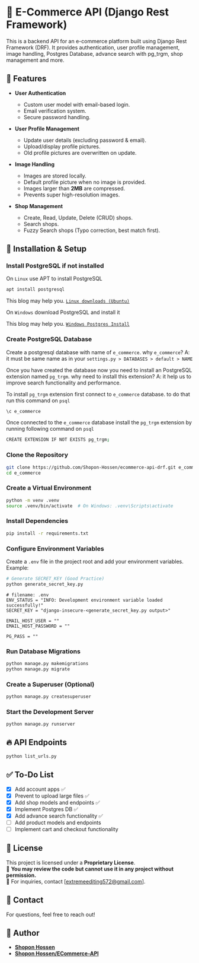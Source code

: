 # 🛒 E-Commerce API (Django Rest Framework)

This is a backend API for an e-commerce platform built using Django Rest Framework (DRF). It provides authentication, user profile management, image handling, Postgres Database, advance search with pg_trgm, shop management and more.

## 📌 Features

- **User Authentication**

  - Custom user model with email-based login.
  - Email verification system.
  - Secure password handling.

- **User Profile Management**

  - Update user details (excluding password & email).
  - Upload/display profile pictures.
  - Old profile pictures are overwritten on update.

- **Image Handling**

  - Images are stored locally.
  - Default profile picture when no image is provided.
  - Images larger than **2MB** are compressed.
  - Prevents super high-resolution images.

- **Shop Management**
  - Create, Read, Update, Delete (CRUD) shops.
  - Search shops.
  - Fuzzy Search shops (Typo correction, best match first).

## 🚀 Installation & Setup

### Install PostgreSQL if not installed

On `Linux` use APT to install PostgreSQL

```bash
apt install postgresql
```

This blog may help you.
[`Linux downloads (Ubuntu)`](https://www.postgresql.org/download/linux/ubuntu/)

On `Windows` download PostgreSQL and install it

This blog may help you.
[`Windows Postgres Install`](https://www.w3schools.com/postgresql/postgresql_install.php)

### Create PostgreSQL Database

Create a postgresql database with name of `e_commerce`. why `e_commerce`? A: it must be same name as in your `settings.py > DATABASES > default > NAME`

Once you have created the database now you need to install an PostgreSQL extension named `pg_trgm`. why need to install this extension? A: it help us to improve search functionality and performance.

To install `pg_trgm` extension first connect to `e_commerce` database. to do that run this command on `psql`

```bash
\c e_commerce
```

Once connected to the `e_commerce` database install the `pg_trgm` extension by running following command on `psql`

```bash
CREATE EXTENSION IF NOT EXISTS pg_trgm;
```

### Clone the Repository

```bash
git clone https://github.com/Shopon-Hossen/ecommerce-api-drf.git e_commerce
cd e_commerce
```

### Create a Virtual Environment

```bash
python -m venv .venv
source .venv/bin/activate  # On Windows: .venv\Scripts\activate
```

### Install Dependencies

```bash
pip install -r requirements.txt
```

### Configure Environment Variables

Create a `.env` file in the project root and add your environment variables. Example:

```bash
# Generate SECRET_KEY (Good Practice)
python generate_secret_key.py
```

```
# filename: .env
ENV_STATUS = "INFO: Development environment variable loaded successfully!"
SECRET_KEY = "django-insecure-<generate_secret_key.py output>"

EMAIL_HOST_USER = ""
EMAIL_HOST_PASSWORD = ""

PG_PASS = ""
```

### Run Database Migrations

```bash
python manage.py makemigrations
python manage.py migrate
```

### Create a Superuser (Optional)

```bash
python manage.py createsuperuser
```

### Start the Development Server

```bash
python manage.py runserver
```

## 🔥 API Endpoints

```python
python list_urls.py
```

## ✅ To-Do List

- [x] Add account apps ✅
- [x] Prevent to upload large files ✅
- [x] Add shop models and endpoints ✅
- [x] Implement Postgres DB ✅
- [x] Add advance search functionality ✅
- [ ] Add product models and endpoints
- [ ] Implement cart and checkout functionality

## 📜 License

This project is licensed under a **Proprietary License**.  
🔹 **You may review the code but cannot use it in any project without permission.**  
🔹 For inquiries, contact [extremeediting572@gmail.com].

## 📧 Contact

For questions, feel free to reach out!

## **👤 Author**

- **[Shopon Hossen](https://github.com/Shopon-Hossen)**
- **[Shopon Hossen/ECommerce-API](https://github.com/Shopon-Hossen/ecommerce-api-drf)**
